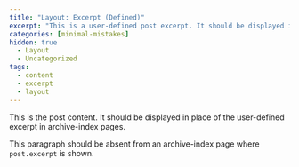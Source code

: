 ```yaml
---
title: "Layout: Excerpt (Defined)"
excerpt: "This is a user-defined post excerpt. It should be displayed in place of the post content in archive-index pages."
categories: [minimal-mistakes]
hidden: true
  - Layout
  - Uncategorized
tags:
  - content
  - excerpt
  - layout
---
```


This is the post content. It should be displayed in place of the user-defined excerpt in archive-index pages.

This paragraph should be absent from an archive-index page where `post.excerpt` is shown.
<!--stackedit_data:
eyJoaXN0b3J5IjpbLTg4Mzc3MjkzOF19
-->